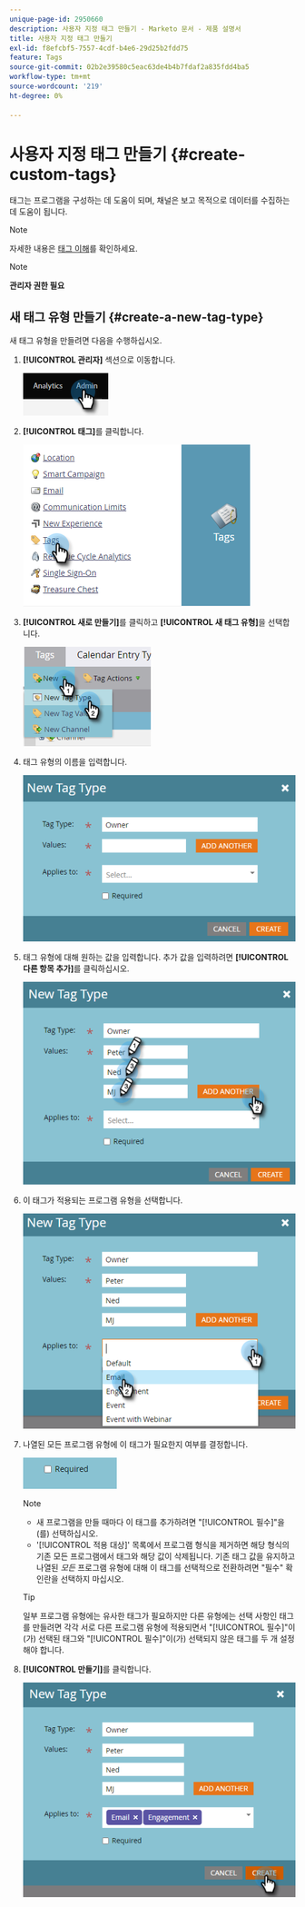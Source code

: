 ```yaml
---
unique-page-id: 2950660
description: 사용자 지정 태그 만들기 - Marketo 문서 - 제품 설명서
title: 사용자 지정 태그 만들기
exl-id: f8efcbf5-7557-4cdf-b4e6-29d25b2fdd75
feature: Tags
source-git-commit: 02b2e39580c5eac63de4b4b7fdaf2a835fdd4ba5
workflow-type: tm+mt
source-wordcount: '219'
ht-degree: 0%

---
```


# 사용자 지정 태그 만들기 {#create-custom-tags}

태그는 프로그램을 구성하는 데 도움이 되며, 채널은 보고 목적으로 데이터를 수집하는 데 도움이 됩니다.

>[!NOTE]
>
>자세한 내용은 [태그 이해](/help/marketo/product-docs/core-marketo-concepts/programs/working-with-programs/understanding-tags.md)를 확인하세요.

>[!NOTE]
>
>**관리자 권한 필요**

## 새 태그 유형 만들기 {#create-a-new-tag-type}

새 태그 유형을 만들려면 다음을 수행하십시오.

1. **[!UICONTROL 관리자]** 섹션으로 이동합니다.

   ![](assets/create-custom-tags-1.png)

1. **[!UICONTROL 태그]**&#x200B;를 클릭합니다.

   ![](assets/create-custom-tags-2.png)

1. **[!UICONTROL 새로 만들기]**&#x200B;를 클릭하고 **[!UICONTROL 새 태그 유형]**&#x200B;을 선택합니다.

   ![](assets/create-custom-tags-3.png)

1. 태그 유형의 이름을 입력합니다.

   ![](assets/create-custom-tags-4.png)

1. 태그 유형에 대해 원하는 값을 입력합니다. 추가 값을 입력하려면 **[!UICONTROL 다른 항목 추가]**&#x200B;를 클릭하십시오.

   ![](assets/create-custom-tags-5.png)

1. 이 태그가 적용되는 프로그램 유형을 선택합니다.

   ![](assets/create-custom-tags-6.png)

1. 나열된 모든 프로그램 유형에 이 태그가 필요한지 여부를 결정합니다.

   ![](assets/create-custom-tags-7.png)

   >[!NOTE]
   >
   >* 새 프로그램을 만들 때마다 이 태그를 추가하려면 &quot;[!UICONTROL 필수]&quot;을(를) 선택하십시오.
   >* &#39;[!UICONTROL 적용 대상]&#39; 목록에서 프로그램 형식을 제거하면 해당 형식의 기존 모든 프로그램에서 태그와 해당 값이 삭제됩니다. 기존 태그 값을 유지하고 나열된 _모든_ 프로그램 유형에 대해 이 태그를 선택적으로 전환하려면 &quot;필수&quot; 확인란을 선택하지 마십시오.

   >[!TIP]
   >
   >일부 프로그램 유형에는 유사한 태그가 필요하지만 다른 유형에는 선택 사항인 태그를 만들려면 각각 서로 다른 프로그램 유형에 적용되면서 &quot;[!UICONTROL 필수]&quot;이(가) 선택된 태그와 &quot;[!UICONTROL 필수]&quot;이(가) 선택되지 않은 태그를 두 개 설정해야 합니다.

1. **[!UICONTROL 만들기]**&#x200B;를 클릭합니다.

   ![](assets/create-custom-tags-8.png)
